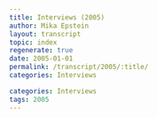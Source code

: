 ```yaml
---
title: Interviews (2005)
author: Mika Epstein
layout: transcript
topic: index
regenerate: true
date: 2005-01-01
permalink: /transcript/2005/:title/
categories: Interviews

categories: Interviews
tags: 2005
---
```


